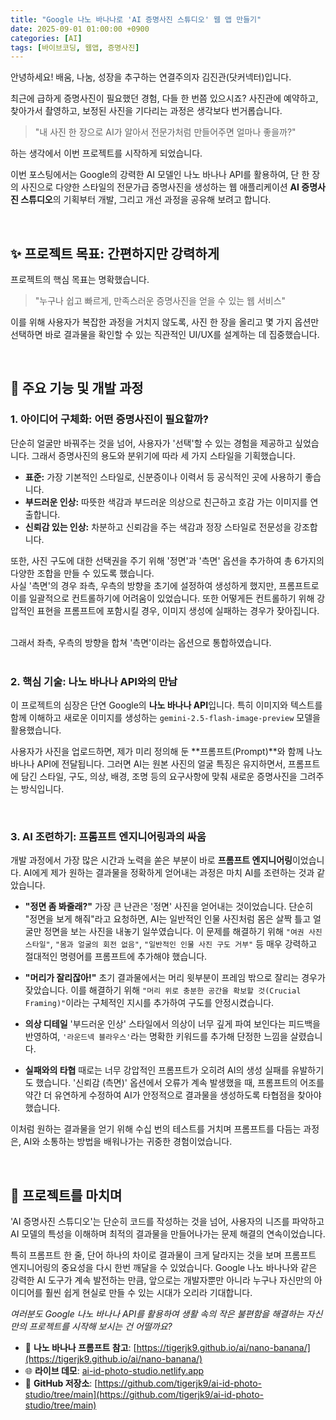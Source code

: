 ```yaml
---
title: "Google 나노 바나나로 'AI 증명사진 스튜디오' 웹 앱 만들기"
date: 2025-09-01 01:00:00 +0900
categories: [AI]
tags: [바이브코딩, 웹앱, 증명사진]
---
```


안녕하세요! 배움, 나눔, 성장을 추구하는 연결주의자 김진관(닷커넥터)입니다.

최근에 급하게 증명사진이 필요했던 경험, 다들 한 번쯤 있으시죠? 사진관에 예약하고, 찾아가서 촬영하고, 보정된 사진을 기다리는 과정은 생각보다 번거롭습니다.

> "내 사진 한 장으로 AI가 알아서 전문가처럼 만들어주면 얼마나 좋을까?"

하는 생각에서 이번 프로젝트를 시작하게 되었습니다.

이번 포스팅에서는 Google의 강력한 AI 모델인 나노 바나나 API를 활용하여, 단 한 장의 사진으로 다양한 스타일의 전문가급 증명사진을 생성하는 웹 애플리케이션 **AI 증명사진 스튜디오**의 기획부터 개발, 그리고 개선 과정을 공유해 보려고 합니다.

<br>

## ✨ 프로젝트 목표: 간편하지만 강력하게

프로젝트의 핵심 목표는 명확했습니다.

> "누구나 쉽고 빠르게, 만족스러운 증명사진을 얻을 수 있는 웹 서비스"

이를 위해 사용자가 복잡한 과정을 거치지 않도록, 사진 한 장을 올리고 몇 가지 옵션만 선택하면 바로 결과물을 확인할 수 있는 직관적인 UI/UX를 설계하는 데 집중했습니다.

<br>

## 🚀 주요 기능 및 개발 과정

### 1. 아이디어 구체화: 어떤 증명사진이 필요할까?

단순히 얼굴만 바꿔주는 것을 넘어, 사용자가 '선택'할 수 있는 경험을 제공하고 싶었습니다. 그래서 증명사진의 용도와 분위기에 따라 세 가지 스타일을 기획했습니다.

* **표준:** 가장 기본적인 스타일로, 신분증이나 이력서 등 공식적인 곳에 사용하기 좋습니다.
* **부드러운 인상:** 따뜻한 색감과 부드러운 의상으로 친근하고 호감 가는 이미지를 연출합니다.
* **신뢰감 있는 인상:** 차분하고 신뢰감을 주는 색감과 정장 스타일로 전문성을 강조합니다.

또한, 사진 구도에 대한 선택권을 주기 위해 '정면'과 '측면' 옵션을 추가하여 총 6가지의 다양한 조합을 만들 수 있도록 했습니다.<br>
사실 '측면'의 경우 좌측, 우측의 방향을 초기에 설정하여 생성하게 했지만, 프롬프트로 이를 일괄적으로 컨트롤하기에 어려움이 있었습니다. 또한 어떻게든 컨트롤하기 위해 강압적인 표현을 프롬프트에 포함시킬 경우, 이미지 생성에 실패하는 경우가 잦아집니다.<br>

<br>그래서 좌측, 우측의 방향을 합쳐 '측면'이라는 옵션으로 통합하였습니다. 
<br>
<br>

### 2. 핵심 기술: 나노 바나나 API와의 만남

이 프로젝트의 심장은 단연 Google의 **나노 바나나 API**입니다. 특히 이미지와 텍스트를 함께 이해하고 새로운 이미지를 생성하는 `gemini-2.5-flash-image-preview` 모델을 활용했습니다.

사용자가 사진을 업로드하면, 제가 미리 정의해 둔 **프롬프트(Prompt)**와 함께 나노 바나나 API에 전달됩니다. 그러면 AI는 원본 사진의 얼굴 특징은 유지하면서, 프롬프트에 담긴 스타일, 구도, 의상, 배경, 조명 등의 요구사항에 맞춰 새로운 증명사진을 그려주는 방식입니다.

<br>

### 3. AI 조련하기: 프롬프트 엔지니어링과의 싸움

개발 과정에서 가장 많은 시간과 노력을 쏟은 부분이 바로 **프롬프트 엔지니어링**이었습니다. AI에게 제가 원하는 결과물을 정확하게 얻어내는 과정은 마치 AI를 조련하는 것과 같았습니다.

* **"정면 좀 봐줄래?"** 가장 큰 난관은 '정면' 사진을 얻어내는 것이었습니다. 단순히 "정면을 보게 해줘"라고 요청하면, AI는 일반적인 인물 사진처럼 몸은 살짝 틀고 얼굴만 정면을 보는 사진을 내놓기 일쑤였습니다. 이 문제를 해결하기 위해 `"여권 사진 스타일"`, `"몸과 얼굴의 회전 없음"`, `"일반적인 인물 사진 구도 거부"` 등 매우 강력하고 절대적인 명령어를 프롬프트에 추가해야 했습니다.

* **"머리가 잘리잖아!"** 초기 결과물에서는 머리 윗부분이 프레임 밖으로 잘리는 경우가 잦았습니다. 이를 해결하기 위해 `"머리 위로 충분한 공간을 확보할 것(Crucial Framing)"`이라는 구체적인 지시를 추가하여 구도를 안정시켰습니다.

* **의상 디테일** '부드러운 인상' 스타일에서 의상이 너무 깊게 파여 보인다는 피드백을 반영하여, `'라운드넥 블라우스'`라는 명확한 키워드를 추가해 단정한 느낌을 살렸습니다.

* **실패와의 타협** 때로는 너무 강압적인 프롬프트가 오히려 AI의 생성 실패를 유발하기도 했습니다. '신뢰감 (측면)' 옵션에서 오류가 계속 발생했을 때, 프롬프트의 어조를 약간 더 유연하게 수정하여 AI가 안정적으로 결과물을 생성하도록 타협점을 찾아야 했습니다.

이처럼 원하는 결과물을 얻기 위해 수십 번의 테스트를 거치며 프롬프트를 다듬는 과정은, AI와 소통하는 방법을 배워나가는 귀중한 경험이었습니다.<br>

<br>

## 🏁 프로젝트를 마치며

'AI 증명사진 스튜디오'는 단순히 코드를 작성하는 것을 넘어, 사용자의 니즈를 파악하고 AI 모델의 특성을 이해하며 최적의 결과물을 만들어나가는 문제 해결의 연속이었습니다.

특히 프롬프트 한 줄, 단어 하나의 차이로 결과물이 크게 달라지는 것을 보며 프롬프트 엔지니어링의 중요성을 다시 한번 깨달을 수 있었습니다. Google 나노 바나나와 같은 강력한 AI 도구가 계속 발전하는 만큼, 앞으로는 개발자뿐만 아니라 누구나 자신만의 아이디어를 훨씬 쉽게 현실로 만들 수 있는 시대가 오리라 기대합니다.

*여러분도 Google 나노 바나나 API를 활용하여 생활 속의 작은 불편함을 해결하는 자신만의 프로젝트를 시작해 보시는 건 어떨까요?*

* 🔗 **나노 바나나 프롬프트 참고**: [https://tigerjk9.github.io/ai/nano-banana/](https://tigerjk9.github.io/ai/nano-banana/)
* 🌐 **라이브 데모**: [ai-id-photo-studio.netlify.app](https://ai-id-photo-studio.netlify.app/) 
* 🔗 **GitHub 저장소**: [https://github.com/tigerjk9/ai-id-photo-studio/tree/main](https://github.com/tigerjk9/ai-id-photo-studio/tree/main)


